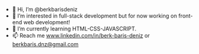 - 👋 Hi, I’m @berkbarisdeniz
- 👀 I’m interested in full-stack development but for now working on front-end web development! 
- 🌱 I’m currently learning HTML-CSS-JAVASCRIPT.
- 📫 Reach me www.linkedin.com/in/berk-baris-deniz or berkbaris.dnz@gmail.com

